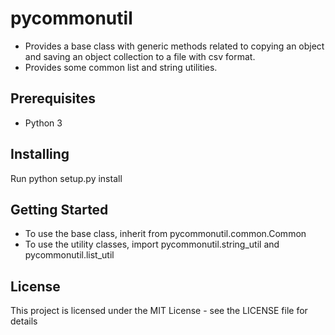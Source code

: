 # pycommonutil

- Provides a base class with generic methods related to copying an object and saving an object collection to a file with csv format.    
- Provides some common list and string utilities.

## Prerequisites

- Python 3

## Installing

Run python setup.py install

## Getting Started
- To use the base class, inherit from pycommonutil.common.Common
- To use the utility classes, import pycommonutil.string_util and pycommonutil.list_util

## License

This project is licensed under the MIT License - see the LICENSE file for details

